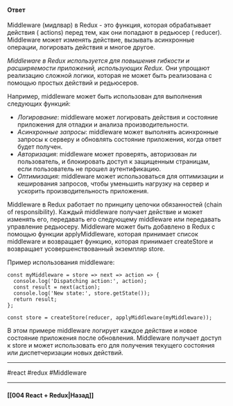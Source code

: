 #### Ответ

Middleware (мидлвар) в Redux - это функция, которая обрабатывает действия ( actions) перед тем, как они попадают в редьюсер ( reducer). Middleware может изменять действие, вызывать асинхронные операции, логировать действия и многое другое.

*Middleware в Redux используется для повышения гибкости и расширяемости приложений, использующих Redux.* Они упрощают реализацию сложной логики, которая не может быть реализована с помощью простых действий и редьюсеров. 

Например, middleware может быть использован для выполнения следующих функций:

-   *Логирование*: middleware может логировать действия и состояние приложения для отладки и анализа производительности.
-   *Асинхронные запросы*: middleware может выполнять асинхронные запросы к серверу и обновлять состояние приложения, когда ответ будет получен.
-   *Авторизация*: middleware может проверять, авторизован ли пользователь, и блокировать доступ к защищенным страницам, если пользователь не прошел аутентификацию.
-   *Оптимизация*: middleware может использоваться для оптимизации и кеширования запросов, чтобы уменьшить нагрузку на сервер и ускорить производительность приложения.

Middleware в Redux работает по принципу цепочки обязанностей (chain of responsibility). Каждый middleware получает действие и может изменять его, передавать его следующему middleware или передавать управление редьюсеру. Middleware может быть добавлено в Redux с помощью функции applyMiddleware, которая принимает список middleware и возвращает функцию, которая принимает createStore и возвращает усовершенствованный экземпляр store.

Пример использования middleware:

```
const myMiddleware = store => next => action => {
  console.log('Dispatching action:', action);
  const result = next(action);
  console.log('New state:', store.getState());
  return result;
};

const store = createStore(reducer, applyMiddleware(myMiddleware));
```

В этом примере middleware логирует каждое действие и новое состояние приложения после обновления. Middleware получает доступ к store и может использовать его для получения текущего состояния или диспетчеризации новых действий.

____
#react #redux #Middleware 

____

#### [[004 React + Redux|Назад]]
